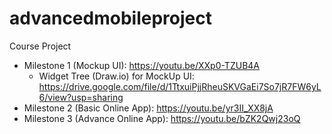 # advancedmobileproject
Course Project
- Milestone 1 (Mockup UI): https://youtu.be/XXp0-TZUB4A
    + Widget Tree (Draw.io) for MockUp UI: https://drive.google.com/file/d/1TtxuiPjjRheuSKVGaEi7So7jR7FW6yL6/view?usp=sharing
- Milestone 2 (Basic Online App): https://youtu.be/yr3II_XX8jA
- Milestone 3 (Advance Online App): https://youtu.be/bZK2Qwj23oQ